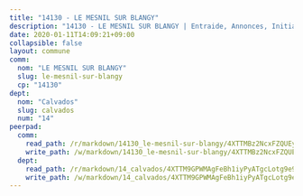 ```yaml
---
title: "14130 - LE MESNIL SUR BLANGY"
description: "14130 - LE MESNIL SUR BLANGY | Entraide, Annonces, Initiatives"
date: 2020-01-11T14:09:21+09:00
collapsible: false
layout: commune
comm:
  nom: "LE MESNIL SUR BLANGY"
  slug: le-mesnil-sur-blangy
  cp: "14130"
dept:
  nom: "Calvados"
  slug: calvados
  num: "14"
peerpad:
  comm:
    read_path: /r/markdown/14130_le-mesnil-sur-blangy/4XTTMBz2NcxFZQUEyfeNxdZAado3uLUE47MuwPULT5o4qthpb
    write_path: /w/markdown/14130_le-mesnil-sur-blangy/4XTTMBz2NcxFZQUEyfeNxdZAado3uLUE47MuwPULT5o4qthpb-K3TgUDJoWhHzVaUedA5MJnGiQq2KqdM3vc6YgBffYpxW9DuBqNWsUneU6GzWvG6gdSZR8JNkWUp1YShp62BUNkpqYspLHpHUywN4hHZ6VtKcgPNj13zALi8LaxoD1ckXD7HSPU7R
  dept:
    read_path: /r/markdown/14_calvados/4XTTM9GPWMAgFeBh1iyPyATgcLotg9e9APJpQBEyY3RZiUwJ6
    write_path: /w/markdown/14_calvados/4XTTM9GPWMAgFeBh1iyPyATgcLotg9e9APJpQBEyY3RZiUwJ6-K3TgUXWJAT2cYJ9ZstQphkkm2za8um5GwwXsivqaDFTgbhMDcHaRXnT3h69szAqCyvWcFfDim5fkwc6CXdUtyvPpirbD1TPAb6xCxpPN6dR3zzDRe29YehQYbhZdjvZYkgztJYvi
---
```


